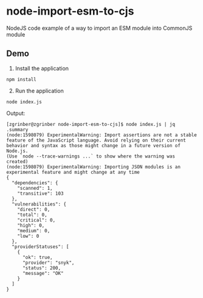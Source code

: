 # node-import-esm-to-cjs
NodeJS code example of a way to import an ESM module into CommonJS module

## Demo

1. Install the application
```shell
npm install
```

2. Run the application
```shell
node index.js
```
Output:
```shell
[zgrinber@zgrinber node-import-esm-to-cjs]$ node index.js | jq .summary
(node:1598079) ExperimentalWarning: Import assertions are not a stable feature of the JavaScript language. Avoid relying on their current behavior and syntax as those might change in a future version of Node.js.
(Use `node --trace-warnings ...` to show where the warning was created)
(node:1598079) ExperimentalWarning: Importing JSON modules is an experimental feature and might change at any time
{
  "dependencies": {
    "scanned": 1,
    "transitive": 103
  },
  "vulnerabilities": {
    "direct": 0,
    "total": 0,
    "critical": 0,
    "high": 0,
    "medium": 0,
    "low": 0
  },
  "providerStatuses": [
    {
      "ok": true,
      "provider": "snyk",
      "status": 200,
      "message": "OK"
    }
  ]
}

```
